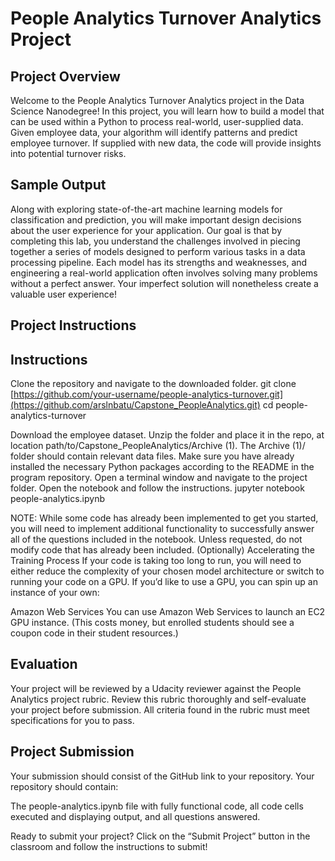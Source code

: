 # **People Analytics Turnover Analytics Project**

## **Project Overview**
Welcome to the People Analytics Turnover Analytics project in the Data Science Nanodegree! In this project, you will learn how to build a model that can be used within a Python to process real-world, user-supplied data. Given employee data, your algorithm will identify patterns and predict employee turnover. If supplied with new data, the code will provide insights into potential turnover risks.

## **Sample Output**
Along with exploring state-of-the-art machine learning models for classification and prediction, you will make important design decisions about the user experience for your application. Our goal is that by completing this lab, you understand the challenges involved in piecing together a series of models designed to perform various tasks in a data processing pipeline. Each model has its strengths and weaknesses, and engineering a real-world application often involves solving many problems without a perfect answer. Your imperfect solution will nonetheless create a valuable user experience!

## **Project Instructions**

## **Instructions**
Clone the repository and navigate to the downloaded folder.
git clone [https://github.com/your-username/people-analytics-turnover.git](https://github.com/arslnbatu/Capstone_PeopleAnalytics.git)
cd people-analytics-turnover

Download the employee dataset. Unzip the folder and place it in the repo, at location path/to/Capstone_PeopleAnalytics/Archive (1). The Archive (1)/ folder should contain relevant data files.
Make sure you have already installed the necessary Python packages according to the README in the program repository.
Open a terminal window and navigate to the project folder. Open the notebook and follow the instructions.
jupyter notebook people-analytics.ipynb

NOTE: While some code has already been implemented to get you started, you will need to implement additional functionality to successfully answer all of the questions included in the notebook. Unless requested, do not modify code that has already been included.
(Optionally) Accelerating the Training Process
If your code is taking too long to run, you will need to either reduce the complexity of your chosen model architecture or switch to running your code on a GPU. If you’d like to use a GPU, you can spin up an instance of your own:

Amazon Web Services
You can use Amazon Web Services to launch an EC2 GPU instance. (This costs money, but enrolled students should see a coupon code in their student resources.)

## Evaluation
Your project will be reviewed by a Udacity reviewer against the People Analytics project rubric. Review this rubric thoroughly and self-evaluate your project before submission. All criteria found in the rubric must meet specifications for you to pass.

## **Project Submission**
Your submission should consist of the GitHub link to your repository. Your repository should contain:

The people-analytics.ipynb file with fully functional code, all code cells executed and displaying output, and all questions answered.

Ready to submit your project? Click on the “Submit Project” button in the classroom and follow the instructions to submit!

